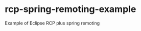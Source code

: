 rcp-spring-remoting-example
===========================

Example of Eclipse RCP plus spring remoting
